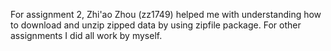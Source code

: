 For assignment 2, Zhi'ao Zhou (zz1749) helped me with understanding how to download and unzip zipped data by using zipfile package. For other assignments I did all work by myself. 